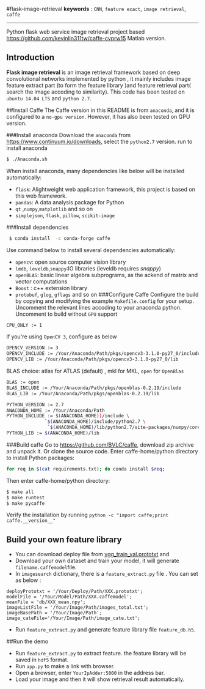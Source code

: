 #flask-image-retrieval
**keywords** : `CNN`, `feature exact`, `image retrieval`, `caffe`

-------------------------------------------
Python flask web service image retrieval project based https://github.com/kevinlin311tw/caffe-cvprw15 Matlab version.
## Introduction
**Flask image retrieval** is an image retrieval framework based on deep  convolutional networks implemented by python , it mainly includes image feature extract part (to form the feature library )and feature retrieval part( search the image accoding to similarity).
This code has been tested on `ubuntu 14.04 LTS` and `python 2.7`.

##Install Caffe
The Caffe version in this README is from `anaconda`, and it is configured to a `no-gpu version`. However, it has also been tested on GPU version.

###Install anaconda
Download the `anaconda` from https://www.continuum.io/downloads, select the `python2.7` version. run to install anaconda
```bash
$ ./Anaconda.sh
```
When install anaconda, many dependencies like below  will be installed automatically:
  - `flask`:  Alightweight web application framework, this project is based on this web framework.
  - `pandas`: A data analysis package for Python
  - `qt` ,`numpy`,`matplotlib` and so on
  - `simplejson`, `flask`, `pillow`, `scikit-image`

###Install dependencies
```bash
 $ conda install  -c conda-forge caffe
```
Use command below to install several dependencies automatically:
  - `opencv`: open source computer vision library
  - `lmdb`, `leveldb`,`snappy`:IO libraries (leveldb requires *snappy*)
  -  `openBLAS`: basic linear algebra subprograms, as the ackend of matrix and vector computations
  - `Boost` : c++ extension library
  - `protobuf`, `glog`, `gflags`  and so on
###Configure Caffe
Configure the build by copying and modifying the example `Makefile.config` for your setup. Uncomment the relevant lines accoding to your anaconda python.
Uncomment to build without `GPU` support
```bash
CPU_ONLY := 1
```
If you're using `OpenCV 3`, configure as below
```bash
OPENCV_VERSION := 3
OPENCV_INCLUDE := /Your/Anaconda/Path/pkgs/opencv3-3.1.0-py27_0/include
OPENCV_LIB := /Your/Anaconda/Path/pkgs/opencv3-3.1.0-py27_0/lib
```
BLAS choice: atlas for ATLAS (default) , mkl for MKL, `open` for `OpenBlas`
```bash
BLAS := open 
BLAS_INCLUDE := /Your/Anaconda/Path/pkgs/openblas-0.2.19/include
BLAS_LIB := /Your/Anaconda/Path/pkgs/openblas-0.2.19/lib
```

```bash
PYTHON_VERSION := 2.7
ANACONDA_HOME := /Your/Anaconda/Path
PYTHON_INCLUDE := $(ANACONDA_HOME))/include \
              `$(ANACONDA_HOME)/include/python2.7 \
               `$(ANACONDA_HOME)/lib/python2.7/site-packages/numpy/core/include \
PYTHON_LIB := $(ANACONDA_HOME)/lib
```
###Build caffe
Go to https://github.com/BVLC/caffe, download zip archive and unpack it. Or clone the source code. Enter caffe-home/python directory to install Python packages:
```bash
for req in $(cat requirements.txt); do conda install $req;
```
Then enter caffe-home/python directory:
```bash
$ make all 
$ make runtest
$ make pycaffe
```

Verify the installation by running `python -c "import caffe;print caffe.__version__"`


## Build your own feature library
- You can download deploy file from [vgg_train_val.prototxt](http://cs.stanford.edu/people/karpathy/vgg_train_val.prototxt) and 
- Download your own dataset and train your  model, it will generate `filename.caffemodel`file.
- In `imagesearch` dictionary, there is a `feature_extract.py` file . You can set as below :

 ```
 deployPrototxt = '/Your/Deploy/Path/XXX.prototxt';
 modelFile = '/Your/Model/Path/XXX.caffemodel';
 meanFile = 'db/XXX_mean.npy';
 imageListFile = '/Your/Image/Path/images_total.txt';
 imageBasePath = '/Your/Image/Path';
 image_cateFile='/Your/Image/Path/image_cate.txt';
```


- Run `feature_extract.py` and generate feature library file `feature_db.h5`.

##Run the demo
- Run `feature_extract.py` to extract feature. the feature library will be saved in `hdf5` format.
- Run `app.py` to make a link with browser.
- Open a browser, enter `YourIpAdder:5000` in the address bar. 
- Load your image and then it will show retrieval result automatically.


